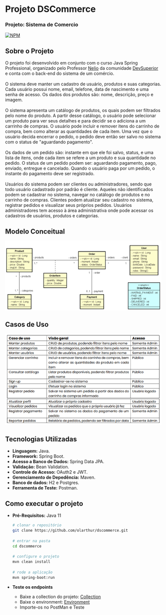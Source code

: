 # Projeto DSCommerce
### Projeto: Sistema de Comercio
[![NPM](https://img.shields.io/badge/license-MIT-npm)](https://github.com/olarthur/dscommerce/blob/main/LICENSE)
## Sobre o Projeto
O projeto foi desenvolvido em conjunto com o curso Java Spring Professional, organizado pelo Professor [Nelio](https://github.com/acenelio)
da comunidade [DevSuperior](https://devsuperior.com.br/) e conta com o back-end do sistema de um comércio.<br>
<br>
O sistema deve manter um cadastro de usuário, produtos e suas categorias. Cada
usuário possui nome, email, telefone, data de nascimento e uma senha de acesso. Os
dados dos produtos são: nome, descrição, preço e imagem. <br>
<br>
O sistema apresenta um catálogo de produtos, os quais podem ser filtrados pelo nome do produto. A partir
desse catálogo, o usuário pode selecionar um produto para ver seus detalhes e para
decidir se o adiciona a um carrinho de compras. O usuário pode incluir e remover itens
do carrinho de compra, bem como alterar as quantidades de cada item. Uma vez que o
usuário decida encerrar o pedido, o pedido deve então ser salvo no sistema com o status
de "aguardando pagamento". <br> 
<br>
Os dados de um pedido são: instante em que ele foi salvo,
status, e uma lista de itens, onde cada item se refere a um produto e sua quantidade no
pedido. O status de um pedido podem ser: aguardando pagamento, pago, enviado,
entregue e cancelado. Quando o usuário paga por um pedido, o instante do pagamento
deve ser registrado. <br>
<br>
Usuários do sistema podem ser clientes ou administradores,
sendo que todo usuário cadastrado por padrão é cliente. Aqueles não identificados
podem se cadastrar no sistema, navegar no catálogo de produtos e no carrinho de
compras. Clientes podem atualizar seu cadastro no sistema, registrar pedidos e visualizar
seus próprios pedidos. Usuários administradores tem acesso à área administrativa onde
pode acessar os cadastros de usuários, produtos e categorias. 

## Modelo Conceitual
![Modelo Conceitual](https://github.com/olarthur/dscommerce/blob/main/assets/modelo-conceitual.png)

## Casos de Uso
![Casos de Uso](https://github.com/olarthur/dscommerce/blob/main/assets/casos-de-uso.png)

## Tecnologias Utilizadas
- **Linguagem:** Java. 
- **Framework:** Spring Boot.
- **Acesso a Banco de Dados:** Spring Data JPA.
- **Validação:** Bean Validation.
- **Controle de Acesso:** OAuth2 e JWT.
- **Gerenciamento de Depedência:** Maven.
- **Banco de dados:** H2 e Postgres.
- **Ferramenta de Teste:** Postman.

## Como executar o projeto
- **Pré-Requisitos:** Java 11


  ```bash
  # clonar o repositório
  git clone https://github.com/olarthur/dscommerce.git

  # entrar na pasta
  cd dscommerce

  # configure o projeto
  mvn clean install

  # rode a aplicação
  mvn spring-boot:run
  ```

- **Teste os endpoints**
  - Baixe a collection do projeto: [Collection](https://drive.google.com/file/d/14h48Dqi7mC8Srqfh2tBXesKo24IaVc1t/view?usp=drive_link)
  - Baixe o environment: [Environment](https://drive.google.com/file/d/1n3Ycib8WhF8BS4TgktuFpv2E4H6p5Nr1/view?usp=drive_link)
  - Importe-os no PostMan e Teste
